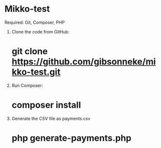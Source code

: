 # Mikko-test
Required: Git, Composer, PHP

1. Clone the code from GitHub:

    # git clone https://github.com/gibsonneke/mikko-test.git

2. Run Composer:

    # composer install

3. Generate the CSV file as payments.csv

    #  php generate-payments.php